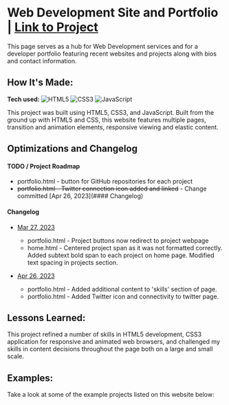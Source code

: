 # Web Development Site and Portfolio | [Link to Project](https://github.com/errobicheau/portfolioSite)
This page serves as a hub for Web Development services and for a developer portfolio featuring recent websites and projects along with bios and contact information. 

## How It's Made:

**Tech used:** ![HTML5](https://img.shields.io/badge/html5-%23E34F26.svg?style=for-the-badge&logo=html5&logoColor=white) ![CSS3](https://img.shields.io/badge/css3-%231572B6.svg?style=for-the-badge&logo=css3&logoColor=white) ![JavaScript](https://img.shields.io/badge/javascript-%23323330.svg?style=for-the-badge&logo=javascript&logoColor=%23F7DF1E)

This project was built using HTML5, CSS3, and JavaScript. Built from the ground up with HTML5 and CSS, this website features multiple pages, transition and animation elements, responsive viewing and elastic content. 

## Optimizations and Changelog

#### TODO / Project Roadmap
* portfolio.html - button for GitHub repositories for each project
* ~~portfolio.html - Twitter connection icon added and linked~~ - Change committed [Apr 26, 2023](#### Changelog)


#### Changelog
* [Mar 27, 2023](#)
    * portfolio.html - Project buttons now redirect to project webpage
    * home.html - Centered project span as it was not formatted correctly. Added subtext bold span to each project on home page. Modified text spacing in projects section. 
    
* [Apr 26, 2023](#)
   * portfolio.html - Added additional content to 'skills' section of page.
   * portfolio.html - Added Twitter icon and connectivity to twitter page.


## Lessons Learned:

This project refined a number of skills in HTML5 development, CSS3 application for responsive and animated web browsers, and challenged my skills in content decisions throughout the page both on a large and small scale.

## Examples:
Take a look at some of the example projects listed on this website below:
